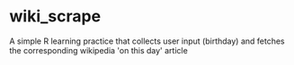 # wiki_scrape
A simple R learning practice that collects user input (birthday) and fetches the corresponding wikipedia 'on this day' article
